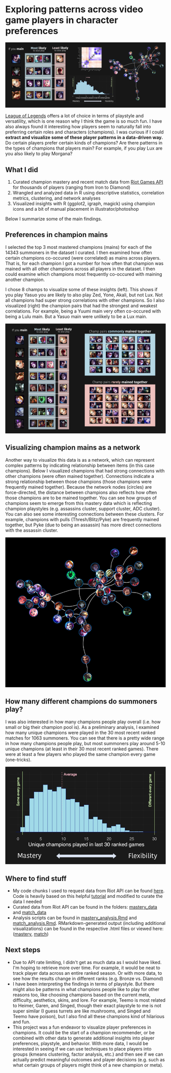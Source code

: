 # Exploring patterns across video game players in character preferences

![sample visualization](graphics/summary.png)

[League of Legends](https://www.leagueoflegends.com/) offers a lot of choice in terms of playstyle and versatility, which is one reason why I think the game is so much fun. I have also always found it interesting how players seem to naturally fall into preferring certain roles and characters (champions). I was curious if I could <strong> extract and visualize some of these player patterns in a data-driven way. </strong> Do certain players prefer certain kinds of champions? Are there patterns in the types of champions that players main? For example, if you play Lux are you also likely to play Morgana? 


## What I did
1. Curated champion mastery and recent match data from [Riot Games API](https://developer.riotgames.com/) for thousands of players (ranging from Iron to Diamond)
2. Wrangled and analyzed data in R using descriptive statistics, correlation metrics, clustering, and network analyses
3. Visualized insights with R (ggplot2, igraph, magick) using champion icons and a bit of manual placement in illustrator/photoshop

Below I summarize some of the main findings.

## Preferences in champion mains
I selected the top 3 most mastered champions (mains) for each of the 14343 summoners in the dataset I curated. I then examined how often certain champions co-occured (were correlated) as mains across players. That is, for each champion I got a number for how often that champion was mained with all other champions across all players in the dataset. I then could examine which champions most frequently co-occured with maining another champion.

I chose 8 champs to visualize some of these insights (left). This shows if you play Yasuo you are likely to also play Zed, Yone, Akali, but not Lux. Not all champions had super strong correlations with other champions. So I also visualized (right) the champion pairs that had the strongest and weakest correlations. For example, being a Yuumi main very often co-occured with being a Lulu main. But a Yasuo main were unlikely to be a Lux main.

![sample visualization](graphics/side_by_side.png) 

## Visualizing champion mains as a network
Another way to visualize this data is as a network, which can represent complex patterns by indicating relationship between items (in this case champions). Below I visualized champions that had strong connections with other champions (were often mained together). Connections indicate a strong relationship between those champions (those champions were frequently mained together). Because the network nodes (circles) are force-directed, the distance between champions also reflects how often those champions are to be mained together. You can see how groups of champions seem to emerge from this mastery data which is reflecting champion playstyles (e.g. assassins cluster, support cluster, ADC cluster). You can also see some interesting connections between these clusters. For example, champions with pulls (Thresh/Blitz/Pyke) are frequently mained together, but Pyke (due to being an assassin) has more direct connections with the assassin cluster. 

![sample visualization](graphics/network.png)

## How many different champions do summoners play?
I was also interested in how many champions people play overall (i.e. how small or big their champion pool is). As a preliminary analysis, I examined how many unique champions were played in the 30 most recent ranked matches for 1063 summoners. You can see that there is a pretty wide range in how many champions people play, but most summoners play around 5-10 unique champions (at least in their 30 most recent ranked games). There were at least a few players who played the same champion every game (one-tricks).

![sample visualization](graphics/histogram.png)


## Where to find stuff
- My code chunks I used to request data from Riot API can be found [here](/riot_api_fetch). Code is heavily based on this helpful [tutorial](https://rpubs.com/WallabyKingdom/riot-api) and modified to curate the data I needed
- Curated data from Riot API can be found in the folders: [mastery_data](/mastery_data) and [match_data](/match_data)
- Analysis scripts can be found in [mastery_analysis.Rmd](/mastery_analysis.Rmd) and [match_analysis.Rmd](/match_analysis.Rmd). RMarkdown-generated output (including additional visualizations) can be found in the respective .html files or viewed here: ([mastery](https://htmlpreview.github.io/?https://github.com/marlietandoc/lol/blob/main/mastery_analysis.html), [match](https://htmlpreview.github.io/?https://github.com/marlietandoc/lol/blob/main/match_analysis.html))


## Next steps
- Due to API rate limiting, I didn't get as much data as I would have liked. I'm hoping to retrieve more over time. For example, it would be neat to track player data across an entire ranked season. Or with more data, to see how the results change in different ranks (e.g. Bronze vs. Diamond)
- I have been interpreting the findings in terms of playstyle. But there might also be patterns in what champions people like to play for other reasons too, like choosing champions based on the current meta, difficulty, aesthetics, skins, and lore. For example, Teemo is most related to Heimer, Garen, and Singed, though their exact playstyle to me is not super similar (I guess turrets are like mushrooms, and Singed and Teemo have poison), but I also find all these champions kind of hilarious and fun.
- This project was a fun endeavor to visualize player preferences in champions. It could be the start of a champion recommender, or be combined with other data to generate additional insights into player preferences, playstyle, and behavior. With more data, I would be interested in seeing if we can use techniques to place players into groups (kmeans clustering, factor analysis, etc.) and then see if we can actually predict meaningful outcomes and player decisions (e.g. such as what certain groups of players might think of a new champion or meta).

